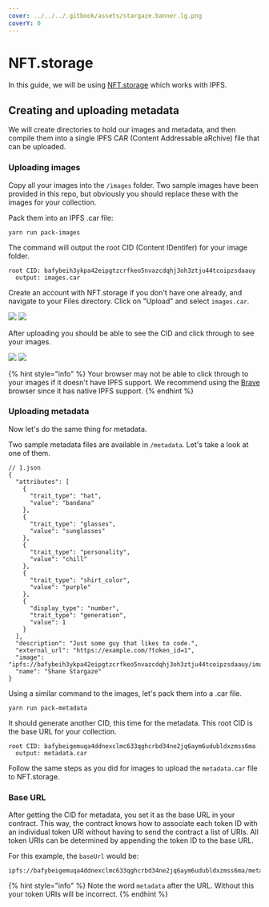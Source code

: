 ```yaml
---
cover: ../../../.gitbook/assets/stargaze.banner.lg.png
coverY: 0
---
```


# NFT.storage

In this guide, we will be using [NFT.storage](https://nft.storage) which works with IPFS.

## Creating and uploading metadata

We will create directories to hold our images and metadata, and then compile them into a single IPFS CAR (Content Addressable aRchive) file that can be uploaded.

### Uploading images

Copy all your images into the `/images` folder. Two sample images have been provided in this repo, but obviously you should replace these with the images for your collection.

Pack them into an IPFS .car file:

```
yarn run pack-images
```

The command will output the root CID (Content IDentifer) for your image folder.

```
root CID: bafybeih3ykpa42eipgtzcrfkeo5nvazcdqhj3oh3ztju44tcoipzsdaauy
  output: images.car
```

Create an account with NFT.storage if you don't have one already, and navigate to your Files directory. Click on "Upload" and select `images.car`.

![](<../../../.gitbook/assets/Screen Shot 2022-01-30 at 10.16.35 PM.png>) ![](<../../../.gitbook/assets/Screen Shot 2022-01-30 at 10.17.47 PM.png>)

After uploading you should be able to see the CID and click through to see your images.&#x20;

![](<../../../.gitbook/assets/Screen Shot 2022-01-30 at 10.24.40 PM.png>) ![](<../../../.gitbook/assets/Screen Shot 2022-01-30 at 10.25.24 PM.png>)

{% hint style="info" %}
Your browser may not be able to click through to your images if it doesn't have IPFS support. We recommend using the [Brave](https://brave.com) browser since it has native IPFS support.
{% endhint %}

### Uploading metadata

Now let's do the same thing for metadata.

Two sample metadata files are available in `/metadata`. Let's take a look at one of them.

```
// 1.json
{
  "attributes": [
    {
      "trait_type": "hat",
      "value": "bandana"
    },
    {
      "trait_type": "glasses",
      "value": "sunglasses"
    },
    {
      "trait_type": "personality",
      "value": "chill"
    },
    {
      "trait_type": "shirt_color",
      "value": "purple"
    },
    {
      "display_type": "number",
      "trait_type": "generation",
      "value": 1
    }
  ],
  "description": "Just some guy that likes to code.",
  "external_url": "https://example.com/?token_id=1",
  "image": "ipfs://bafybeih3ykpa42eipgtzcrfkeo5nvazcdqhj3oh3ztju44tcoipzsdaauy/images/1.png",
  "name": "Shane Stargaze"
}
```

Using a similar command to the images, let's pack them into a .car file.

```
yarn run pack-metadata
```

It should generate another CID, this time for the metadata. This root CID is the base URL for your collection.

```
root CID: bafybeigemuqa4ddnexclmc633qghcrbd34ne2jq6aym6udubldxzmss6ma
  output: metadata.car
```

Follow the same steps as you did for images to upload the `metadata.car` file to NFT.storage.

### Base URL

After getting the CID for metadata, you set it as the base URL in your contract. This way, the contract knows how to associate each token ID with an individual token URI without having to send the contract a list of URIs. All token URIs can be determined by appending the token ID to the base URL.

For this example, the `baseUrl` would be:

```
ipfs://bafybeigemuqa4ddnexclmc633qghcrbd34ne2jq6aym6udubldxzmss6ma/metadata
```

{% hint style="info" %}
Note the word `metadata` after the URL. Without this your token URIs will be incorrect.
{% endhint %}

